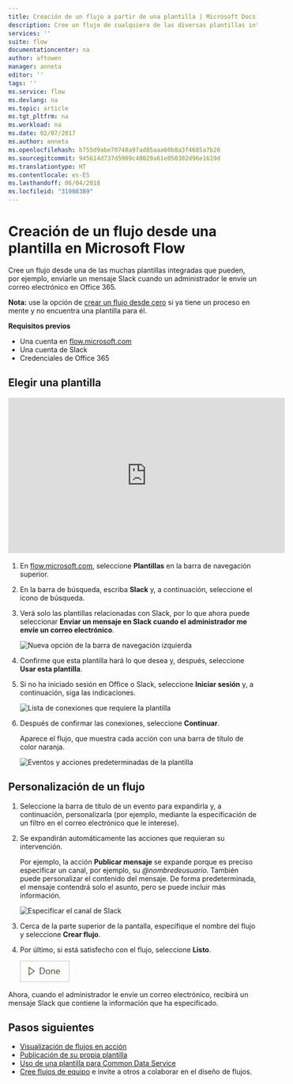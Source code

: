 ```yaml
---
title: Creación de un flujo a partir de una plantilla | Microsoft Docs
description: Cree un flujo de cualquiera de las diversas plantillas integradas.
services: ''
suite: flow
documentationcenter: na
author: aftowen
manager: anneta
editor: ''
tags: ''
ms.service: flow
ms.devlang: na
ms.topic: article
ms.tgt_pltfrm: na
ms.workload: na
ms.date: 02/07/2017
ms.author: anneta
ms.openlocfilehash: b755d9abe70740a97ad85aaa60b8a3f4685a7b26
ms.sourcegitcommit: 945614d737d5909c40029a61e050302d96e1619d
ms.translationtype: HT
ms.contentlocale: es-ES
ms.lasthandoff: 06/04/2018
ms.locfileid: "31008389"
---
```

# <a name="create-a-flow-from-a-template-in-microsoft-flow"></a>Creación de un flujo desde una plantilla en Microsoft Flow
Cree un flujo desde una de las muchas plantillas integradas que pueden, por ejemplo, enviarle un mensaje Slack cuando un administrador le envíe un correo electrónico en Office 365.

**Nota:** use la opción de [crear un flujo desde cero](get-started-logic-flow.md) si ya tiene un proceso en mente y no encuentra una plantilla para él.

**Requisitos previos**

* Una cuenta en [flow.microsoft.com](https://flow.microsoft.com)
* Una cuenta de Slack
* Credenciales de Office 365

## <a name="choose-a-template"></a>Elegir una plantilla
<iframe width="560" height="315" src="https://www.youtube.com/embed/ZJK8cYdjAic?list=PL8nfc9haGeb55I9wL9QnWyHp3ctU2_ThF" frameborder="0" allowfullscreen></iframe>

1. En [flow.microsoft.com](https://flow.microsoft.com), seleccione **Plantillas** en la barra de navegación superior.
2. En la barra de búsqueda, escriba **Slack** y, a continuación, seleccione el icono de búsqueda.
3. Verá solo las plantillas relacionadas con Slack, por lo que ahora puede seleccionar **Enviar un mensaje en Slack cuando el administrador me envíe un correo electrónico**.
   
    ![Nueva opción de la barra de navegación izquierda](./media/get-started-logic-template/select-template.png)
4. Confirme que esta plantilla hará lo que desea y, después, seleccione **Usar esta plantilla**.
5. Si no ha iniciado sesión en Office o Slack, seleccione **Iniciar sesión** y, a continuación, siga las indicaciones.
   
    ![Lista de conexiones que requiere la plantilla](./media/get-started-logic-template/confirm-connections.png)
6. Después de confirmar las conexiones, seleccione **Continuar**.
   
    Aparece el flujo, que muestra cada acción con una barra de título de color naranja.
   
    ![Eventos y acciones predeterminadas de la plantilla](./media/get-started-logic-template/template-default.png)

## <a name="customize-your-flow"></a>Personalización de un flujo
1. Seleccione la barra de título de un evento para expandirla y, a continuación, personalizarla (por ejemplo, mediante la especificación de un filtro en el correo electrónico que le interese).
2. Se expandirán automáticamente las acciones que requieran su intervención.
   
    Por ejemplo, la acción **Publicar mensaje** se expande porque es preciso especificar un canal, por ejemplo, su *\@nombredeusuario*. También puede personalizar el contenido del mensaje. De forma predeterminada, el mensaje contendrá solo el asunto, pero se puede incluir más información.
   
    ![Especificar el canal de Slack](./media/get-started-logic-template/specify-keyword.png)
3. Cerca de la parte superior de la pantalla, especifique el nombre del flujo y seleccione **Crear flujo**.
4. Por último, si está satisfecho con el flujo, seleccione **Listo**.
   
    ![Botón Listo](./media/get-started-logic-template/done.png)

Ahora, cuando el administrador le envíe un correo electrónico, recibirá un mensaje Slack que contiene la información que ha especificado.

## <a name="next-steps"></a>Pasos siguientes
* [Visualización de flujos en acción](see-a-flow-run.md)
* [Publicación de su propia plantilla](publish-a-template.md)
* [Uso de una plantilla para Common Data Service](common-data-model-intro.md)
* [Cree flujos de equipo](create-team-flows.md) e invite a otros a colaborar en el diseño de flujos.

